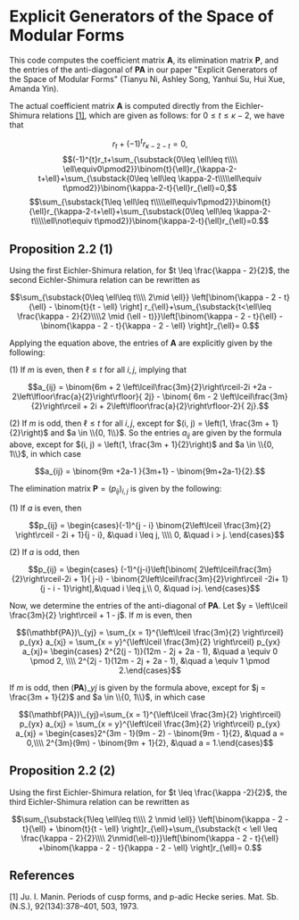 # Explicit Generators of the Space of Modular Forms
This code computes the coefficient matrix $\mathbf{A}$, its elimination matrix $\mathbf{P}$, and the entries of the anti-diagonal of $\mathbf{PA}$ in our paper "Explicit Generators of the Space of Modular Forms" (Tianyu Ni, Ashley Song, Yanhui Su, Hui Xue, Amanda Yin).

The actual coefficient matrix $\mathbf{A}$ is computed directly from the Eichler-Shimura relations [[1]](#1), which are given as follows: for $0\leq t\leq \kappa-2$, we have that

$$r_t+(-1)^{t}r_{\kappa-2-t}=0,$$
$$(-1)^{t}r_t+\sum_{\substack{0\leq \ell\leq t\\\\ \ell\equiv0\pmod2}}\binom{t}{\ell}r_{\kappa-2-t+\ell}+\sum_{\substack{0\leq \ell\leq \kappa-2-t\\\\\ell\equiv t\pmod2}}\binom{\kappa-2-t}{\ell}r_{\ell}=0,$$
$$\sum_{\substack{1\leq \ell\leq t\\\\\ell\equiv1\pmod2}}\binom{t}{\ell}r_{\kappa-2-t+\ell}+\sum_{\substack{0\leq \ell\leq \kappa-2-t\\\\\ell\not\equiv t\pmod2}}\binom{\kappa-2-t}{\ell}r_{\ell}=0.$$

## Proposition 2.2 (1)

Using the first Eichler-Shimura relation, for $t \leq \frac{\kappa - 2}{2}$, the second Eichler-Shimura relation can be rewritten as

$$\sum_{\substack{0\leq \ell\leq t\\\\ 2\mid \ell}} \left[\binom{\kappa - 2 - t}{\ell} - \binom{t}{t - \ell} \right] r_{\ell}+\sum_{\substack{t<\ell\leq \frac{\kappa - 2}{2}\\\\2 \mid (\ell - t)}}\left[\binom{\kappa - 2 - t}{\ell} -\binom{\kappa - 2 - t}{\kappa - 2 - \ell} \right]r_{\ell}= 0.$$

Applying the equation above, the entries of $\mathbf{A}$ are explicitly given by the following:

(1) If $m$ is even, then $\ell \leq t$ for all $i, j$, implying that

$$a_{ij} = \binom{6m + 2 \left\lceil\frac{3m}{2}\right\rceil-2i +2a - 2\left\lfloor\frac{a}{2}\right\rfloor}{ 2j} - \binom{ 6m - 2 \left\lceil\frac{3m}{2}\right\rceil + 2i + 2\left\lfloor\frac{a}{2}\right\rfloor-2}{ 2j}.$$

(2) If $m$ is odd, then $\ell \leq t$ for all $i, j$, except for $(i, j) = \left(1, \frac{3m + 1}{2}\right)$ and $a \in \\{0, 1\\}$. So the entries $a_{ij}$ are given by the formula above, except for $(i, j) = \left(1, \frac{3m + 1}{2}\right)$ and $a \in \\{0, 1\\}$, in which case

$$a_{ij} = \binom{9m +2a-1 }{3m+1} - \binom{9m+2a-1}{2}.$$

The elimination matrix $\mathbf{P}=(p_{ij})_{i, j}$ is given by the following:

(1) If $a$ is even, then 

$$p_{ij} = \begin{cases}(-1)^{j - i} \binom{2\left\lceil \frac{3m}{2} \right\rceil - 2i + 1}{j - i}, &\quad i \leq j, \\\\ 0, &\quad i > j. \end{cases}$$
        
(2) If $a$ is odd, then 

$$p_{ij} = \begin{cases} 
      (-1)^{j-i}\left[\binom{ 2\left\lceil\frac{3m}{2}\right\rceil-2i + 1}{ j-i} - \binom{2\left\lceil\frac{3m}{2}\right\rceil -2i+ 1}{j - i - 1}\right],&\quad i \leq j,\\
      0, &\quad i>j.
   \end{cases}$$


Now, we determine the entries of the anti-diagonal of $\mathbf{PA}$. Let $y = \left\lceil \frac{3m}{2} \right\rceil + 1 - j$. If $m$ is even, then

$$(\mathbf{PA})\_{yj} = \sum_{x = 1}^{\left\lceil \frac{3m}{2} \right\rceil} p_{yx} a_{xj} = \sum_{x = y}^{\left\lceil \frac{3m}{2} \right\rceil} p_{yx} a_{xj}= \begin{cases} 2^{2(j - 1)}(12m - 2j + 2a - 1), &\quad a \equiv 0 \pmod 2, \\\\ 2^{2j - 1}(12m - 2j + 2a - 1), &\quad a \equiv 1 \pmod 2.\end{cases}$$

If $m$ is odd, then $(\mathbf{PA})\_{yj}$ is given by the formula above, except for $j = \frac{3m + 1}{2}$ and $a \in \\{0, 1\\}$, in which case

$$(\mathbf{PA})\_{yj}=\sum_{x = 1}^{\left\lceil \frac{3m}{2} \right\rceil} p_{yx} a_{xj} = \sum_{x = y}^{\left\lceil \frac{3m}{2} \right\rceil} p_{yx} a_{xj} = \begin{cases}2^{3m - 1}(9m - 2) - \binom{9m - 1}{2}, &\quad a = 0,\\\\ 2^{3m}(9m) - \binom{9m + 1}{2}, &\quad a = 1.\end{cases}$$

## Proposition 2.2 (2)

Using the first Eichler-Shimura relation, for $t \leq \frac{\kappa -2}{2}$, the third Eichler-Shimura relation can be rewritten as

$$\sum_{\substack{1\leq \ell\leq t\\\\ 2 \nmid \ell}} \left[\binom{\kappa - 2 - t}{\ell} + \binom{t}{t - \ell} \right]r_{\ell}+\sum_{\substack{t < \ell \leq \frac{\kappa - 2}{2}\\\\ 2\nmid(\ell-t)}}\left[\binom{\kappa - 2 - t}{\ell} +\binom{\kappa - 2 - t}{\kappa - 2 - \ell} \right]r_{\ell}= 0.$$

## References
<a id="1">[1]</a>
Ju. I. Manin. Periods of cusp forms, and p-adic Hecke series. Mat. Sb. (N.S.), 92(134):378–401, 503, 1973.
